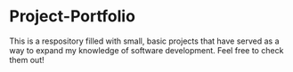 # Project-Portfolio

This is a respository filled with small, basic projects that have served as a way to expand my knowledge of software development. Feel free to check them out!
